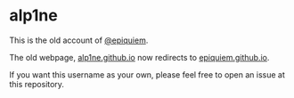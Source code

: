 alp1ne
======
This is the old account of [@epiquiem](//github.com/epiquiem).

The old webpage, [alp1ne.github.io](//alp1ne.github.io) now redirects to [epiquiem.github.io](//epiquiem.github.io).

If you want this username as your own, please feel free to open an issue at this repository.
